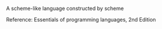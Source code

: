 A scheme-like language constructed by scheme

Reference: Essentials of programming languages, 2nd Edition

